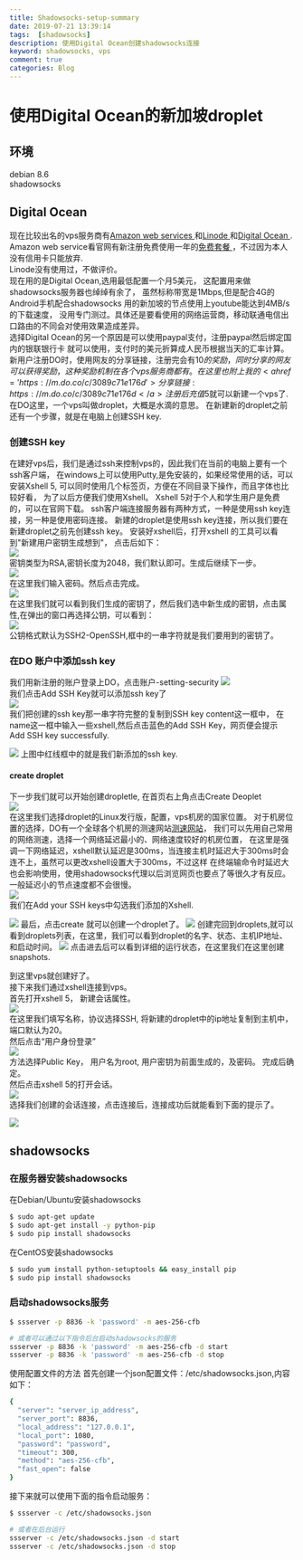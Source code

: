 ```yaml
---
title: Shadowsocks-setup-summary
date: 2019-07-21 13:39:14
tags:  [shadowsocks]
description: 使用Digital Ocean创建shadowsocks连接
keyword: shadowsocks, vps
comment: true
categories: Blog
---
```



# 使用Digital Ocean的新加坡droplet
## 环境
debian 8.6  
shadowsocks

## Digital Ocean
现在比较出名的vps服务商有<a href='https://aws.amazon.com'>Amazon web services </a>和<a href='https://www.linode.com/'>Linode </a>和<a href='https://www.digitalocean.com/'>Digital Ocean </a>.  
Amazon web service看官网有新注册免费使用一年的<a href='https://aws.amazon.com/cn/free/?sc_channel=PS&sc_campaign=acquisition_CN&sc_publisher=baidu&sc_medium=cloud_computing_b&sc_content=aws_e&sc_detail=aws_708&sc_category=cloud_computing_b&sc_segment=708&sc_matchtype=phrase&sc_country=CN&s_kwcid=AL!4422!88!5293109925!!16914971671&ef_id=WGUnMgAABMpVQg5w:20170111074724:s'>免费套餐 </a>，不过因为本人没有信用卡只能放弃.  
Linode没有使用过，不做评价。  
现在用的是Digital Ocean,选用最低配置一个月5美元，
这配置用来做shadowsocks服务器也绰绰有余了，
虽然标称带宽是1Mbps,但是配合4G的Android手机配合shadowsocks
用的新加坡的节点使用上youtube能达到4MB/s的下载速度，
没用专门测过。具体还是要看使用的网络运营商，移动联通电信出口路由的不同会对使用效果造成差异。  
选择Digital Ocean的另一个原因是可以使用paypal支付，注册paypal然后绑定国内的银联银行卡
就可以使用，支付时的美元折算成人民币根据当天的汇率计算。  
新用户注册DO时，使用网友的分享链接，注册完会有$10的奖励，同时分享的网友可以获得奖励，
这种奖励机制在各个vps服务商都有。  
在这里也附上我的<a href='https://m.do.co/c/3089c71e176d'>分享链接: https://m.do.co/c/3089c71e176d</a>  
注册后充值$5就可以新建一个vps了.  
在DO这里，一个vps叫做droplet，大概是水滴的意思。
在新建新的droplet之前还有一个步骤，就是在电脑上创建SSH key.  
### 创建SSH key
在建好vps后，我们是通过ssh来控制vps的，因此我们在当前的电脑上要有一个ssh客户端，
在windows上可以使用Putty,是免安装的，如果经常使用的话，可以安装Xshell 5,
可以同时使用几个标签页，方便在不同目录下操作，而且字体也比较好看，
为了以后方便我们使用Xshell。
Xshell 5对于个人和学生用户是免费的，可以在官网下载。
ssh客户端连接服务器有两种方式，一种是使用ssh key连接，另一种是使用密码连接。
新建的droplet是使用ssh key连接，所以我们要在新建droplet之前先创建ssh key。
安装好xshell后，打开xshell 的工具可以看到"新建用户密钥生成想到"，
点击后如下：  
<img src="http://1040563090.oss-cn-shenzhen.aliyuncs.com/markdown/20170110_shadowsocks/ssh_key_1.PNG" />  
密钥类型为RSA,密钥长度为2048，我们默认即可。生成后继续下一步。  
<img src="http://1040563090.oss-cn-shenzhen.aliyuncs.com/markdown/20170110_shadowsocks/ssh_key_2.PNG" />  
在这里我们输入密码。然后点击完成。  
<img src="http://1040563090.oss-cn-shenzhen.aliyuncs.com/markdown/20170110_shadowsocks/ssh_key_3.PNG" />  
在这里我们就可以看到我们生成的密钥了，然后我们选中新生成的密钥，点击属性,在弹出的窗口再选择公钥，可以看到：  
<img src="http://1040563090.oss-cn-shenzhen.aliyuncs.com/markdown/20170110_shadowsocks/ssh_key_4.PNG" />  
公钥格式默认为SSH2-OpenSSH,框中的一串字符就是我们要用到的密钥了。  
### 在DO 账户中添加ssh key
我们用新注册的账户登录上DO，点击账户-setting-security
<img src="http://1040563090.oss-cn-shenzhen.aliyuncs.com/markdown/20170110_shadowsocks/add_sshkey_to_DO.PNG" />  
我们点击Add SSH Key就可以添加ssh key了  
<img src="http://1040563090.oss-cn-shenzhen.aliyuncs.com/markdown/20170110_shadowsocks/add_sshkey_to_DO_4.PNG" />  
我们把创建的ssh key那一串字符完整的复制到SSH key content这一框中，
在name这一框中输入一些xshell,然后点击蓝色的Add SSH Key，网页便会提示
Add SSH key successfully.  

<img src="http://1040563090.oss-cn-shenzhen.aliyuncs.com/markdown/20170110_shadowsocks/add_sshkey_to_DO_3.PNG" />  
上图中红线框中的就是我们新添加的ssh key.

#### create droplet
下一步我们就可以开始创建dropletle,
在首页右上角点击Create Deoplet  
<img src="http://1040563090.oss-cn-shenzhen.aliyuncs.com/markdown/20170110_shadowsocks/create_droplet_detail_1.PNG" />  
在这里我们选择droplet的Linux发行版，配置，vps机房的国家位置。
对于机房位置的选择，DO有一个全球各个机房的测速网站<a href='http://speedtest-sgp1.digitalocean.com/'>测速网站</a>，
我们可以先用自己常用的网络测速，选择一个网络延迟最小的、网络速度较好的机房位置，
在这里是强调一下网络延迟，xshell默认延迟是300ms，当连接主机时延迟大于300ms时会连不上，虽然可以更改xshell设置大于300ms，不过这样
在终端输命令时延迟大也会影响使用，使用shadowsocks代理以后浏览网页也要点了等很久才有反应。一般延迟小的节点速度都不会很慢。  
<img src="http://1040563090.oss-cn-shenzhen.aliyuncs.com/markdown/20170110_shadowsocks/DO_speedtest_sgp.PNG" />  
我们在Add your SSH keys中勾选我们添加的Xshell.  

<img src="http://1040563090.oss-cn-shenzhen.aliyuncs.com/markdown/20170110_shadowsocks/create_droplet_detail_2.PNG" />  
最后，点击create 就可以创建一个droplet了。  
<img src="http://1040563090.oss-cn-shenzhen.aliyuncs.com/markdown/20170110_shadowsocks/droplet_list.PNG" />  
创建完回到droplets,就可以看到droplets列表，在这里，我们可以看到droplet的名字、状态、主机IP地址、和启动时间。  

<img src="http://1040563090.oss-cn-shenzhen.aliyuncs.com/markdown/20170110_shadowsocks/droplet_detail_2.PNG" />  
点击进去后可以看到详细的运行状态，在这里我们在这里创建snapshots.  

到这里vps就创建好了。  
接下来我们通过xshell连接到vps。  
首先打开xshell 5， 新建会话属性。  
<img src="http://1040563090.oss-cn-shenzhen.aliyuncs.com/markdown/20170110_shadowsocks/new_xshell_config_1.PNG" />  
在这里我们填写名称，协议选择SSH, 将新建的droplet中的ip地址复制到主机中，端口默认为20。  
然后点击“用户身份登录”  
<img src="http://1040563090.oss-cn-shenzhen.aliyuncs.com/markdown/20170110_shadowsocks/new_xshell_config_2.PNG" />  
方法选择Public Key， 用户名为root, 用户密钥为前面生成的，及密码。
完成后确定。  
然后点击xshell 5的打开会话。  
<img src="http://1040563090.oss-cn-shenzhen.aliyuncs.com/markdown/20170110_shadowsocks/new_xshell_config_3.PNG" />  
选择我们创建的会话连接，点击连接后，连接成功后就能看到下面的提示了。  

<img src="http://1040563090.oss-cn-shenzhen.aliyuncs.com/markdown/20170110_shadowsocks/new_xshell_config_4.PNG" />  

## shadowsocks
### 在服务器安装shadowsocks
在Debian/Ubuntu安装shadowsocks
``` bash
$ sudo apt-get update
$ sudo apt-get install -y python-pip
$ sudo pip install shadowsocks
```
在CentOS安装shadowsocks
``` bash
$ sudo yum install python-setuptools && easy_install pip
$ sudo pip install shadowsocks
```
### 启动shadowsocks服务
``` bash
$ ssserver -p 8836 -k 'password' -m aes-256-cfb

# 或者可以通过以下指令后台启动shadowsocks的服务
ssserver -p 8836 -k 'password' -m aes-256-cfb -d start
ssserver -p 8836 -k 'password' -m aes-256-cfb -d stop
```

使用配置文件的方法
首先创建一个json配置文件：/etc/shadowsocks.json,内容如下：
``` bash
{
  "server": "server_ip_address",
  "server_port": 8836,
  "local_address": "127.0.0.1",
  "local_port": 1080,
  "password": "password",
  "timeout": 300,
  "method": "aes-256-cfb",
  "fast_open": false
}
```

接下来就可以使用下面的指令启动服务：
``` bash
$ ssserver -c /etc/shadowsocks.json

# 或者在后台运行
ssserver -c /etc/shadowsocks.json -d start
ssserver -c /etc/shadowsocks.json -d stop
```
